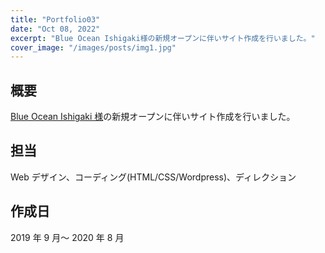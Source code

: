 ```yaml
---
title: "Portfolio03"
date: "Oct 08, 2022"
excerpt: "Blue Ocean Ishigaki様の新規オープンに伴いサイト作成を行いました。"
cover_image: "/images/posts/img1.jpg"
---
```


## 概要

[Blue Ocean Ishigaki 様](https://www.blueocean-ishigaki.com/)の新規オープンに伴いサイト作成を行いました。

## 担当

Web デザイン、コーディング(HTML/CSS/Wordpress)、ディレクション

## 作成日

2019 年 9 月～ 2020 年 8 月
